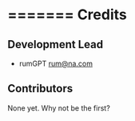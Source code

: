 =======
Credits
=======

Development Lead
----------------

* rumGPT <rum@na.com>

Contributors
------------

None yet. Why not be the first?
